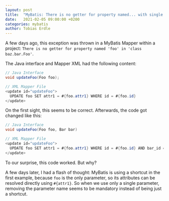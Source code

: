 ```yaml
---
layout: post
title:  "MyBatis: There is no getter for property named... with single Parameter method"
date:   2021-02-05 09:00:00 +0200
categories: mybatis
author: Tobias Erdle
---
```


A few days ago, this exception was thrown in a MyBatis Mapper within a project: `There is no getter for property named 'foo' in 'class baz.bar.Foo'`.

The Java interface and Mapper XML had the following content:

```java
// Java Interface
void updateFoo(Foo foo);

// XML Mapper File
<update id="updateFoo">
  UPDATE foo SET attr1 = #{foo.attr1} WHERE id = #{foo.id}
</update>
```

On the first sight, this seems to be correct. Afterwards, the code got changed like this:

```java
// Java Interface
void updateFoo(Foo foo, Bar bar)

// XML Mapper File
<update id="updateFoo">
  UPDATE foo SET attr1 = #{foo.attr1} WHERE id = #{foo.id} AND bar_id = #{bar.id}
</update>
```

To our surprise, this code worked. But why?

A few days later, I had a flash of thought: MyBatis is using a shortcut in the first example, because `foo` is the only parameter, 
so its attributes can be resolved directly using `#{attr1}`. So when we use only a single parameter, removing the parameter name seems to be mandatory instead
of being just a shortcut.
